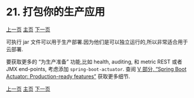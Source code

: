 # 21. 打包你的生产应用



[上一页](https://github.com/LeonChen1024/Spring-Reference-Doc-Translation/blob/master/Spring-Boot/Part-III-Using-Spring-Boot/20-Developer-Tools.md)                                											[主页](https://github.com/LeonChen1024/Spring-Reference-Doc-Translation/tree/master/Spring-Boot)																				[下一页](https://github.com/LeonChen1024/Spring-Reference-Doc-Translation/blob/master/Spring-Boot/Part-III-Using-Spring-Boot/22-What-to-Read-Next.md)     



可执行 jar 文件可以用于生产部署.因为他们是可以独立运行的,所以非常适合用于云部署.

要获取更多的 “为生产准备” 功能,比如 health, auditing, 和 metric REST 或者 JMX end-points, 考虑添加 `spring-boot-actuator`. 查阅 [ V 部分, “Spring Boot Actuator: Production-ready features”](https://docs.spring.io/spring-boot/docs/2.1.6.RELEASE/reference/html/production-ready.html) 获取更多细节.



[上一页](https://github.com/LeonChen1024/Spring-Reference-Doc-Translation/blob/master/Spring-Boot/Part-III-Using-Spring-Boot/20-Developer-Tools.md)                                											[主页](https://github.com/LeonChen1024/Spring-Reference-Doc-Translation/tree/master/Spring-Boot)																				[下一页](https://github.com/LeonChen1024/Spring-Reference-Doc-Translation/blob/master/Spring-Boot/Part-III-Using-Spring-Boot/22-What-to-Read-Next.md)     























